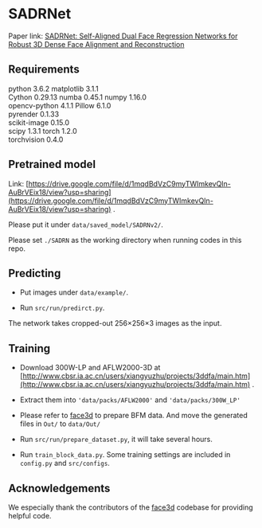 # SADRNet
Paper link: [SADRNet: Self-Aligned Dual Face Regression Networks for Robust 3D Dense Face Alignment and Reconstruction](https://arxiv.org/abs/2106.03021)

## Requirements
python                 3.6.2
matplotlib             3.1.1  
Cython                 0.29.13
numba                  0.45.1
numpy                  1.16.0   
opencv-python          4.1.1
Pillow                 6.1.0                 
pyrender               0.1.33                
scikit-image           0.15.0                
scipy                  1.3.1
torch                  1.2.0                 
torchvision            0.4.0

## Pretrained model

Link: [https://drive.google.com/file/d/1mqdBdVzC9myTWImkevQIn-AuBrVEix18/view?usp=sharing](https://drive.google.com/file/d/1mqdBdVzC9myTWImkevQIn-AuBrVEix18/view?usp=sharing) .

Please put it under ```data/saved_model/SADRNv2/```.

Please set ```./SADRN``` as the working directory when running codes in this repo.

## Predicting

* Put images under ```data/example/```.

* Run ```src/run/predirct.py```.

The network takes cropped-out 256×256×3 images as the input.

## Training

* Download 300W-LP and AFLW2000-3D at [http://www.cbsr.ia.ac.cn/users/xiangyuzhu/projects/3ddfa/main.htm](http://www.cbsr.ia.ac.cn/users/xiangyuzhu/projects/3ddfa/main.htm) .

* Extract them into ```'data/packs/AFLW2000'``` and ```'data/packs/300W_LP'```

* Please refer to [face3d](https://github.com/YadiraF/face3d/blob/master/examples/Data/BFM/readme.md) to prepare BFM data. And move the generated files in ```Out/``` to ```data/Out/``` 

* Run ```src/run/prepare_dataset.py```, it will take several hours.

* Run ```train_block_data.py```.  Some training settings are included in ```config.py``` and ```src/configs```.

## Acknowledgements
We especially thank the contributors of the [face3d](https://github.com/YadiraF/face3d/blob/master/examples/Data/BFM/readme.md) codebase for providing helpful code.